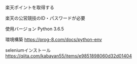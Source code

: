 楽天ポイントを取得する

楽天の公営競技のID・パスワードが必要

使用バージョン
Python 3.6.5

環境構築
https://prog-8.com/docs/python-env

seleniumインストール
https://qiita.com/kabayan55/items/e9851898060d32d01404
